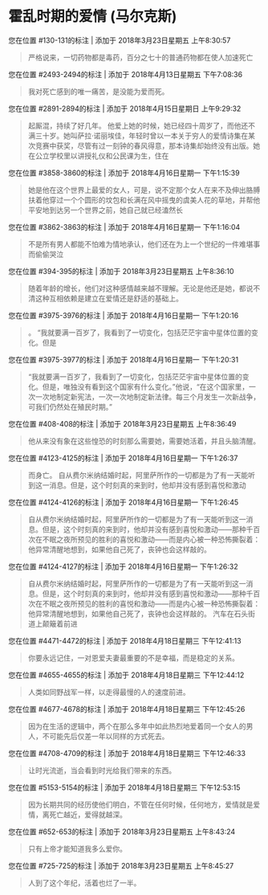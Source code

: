 # 霍乱时期的爱情 (马尔克斯)

您在位置 #130-131的标注 | 添加于 2018年3月23日星期五 上午8:30:57

>严格说来，一切药物都是毒药，百分之七十的普通药物都在使人加速死亡

您在位置 #2493-2494的标注 | 添加于 2018年4月13日星期五 下午7:08:36

>我对死亡感到的唯一痛苦，是没能为爱而死。

您在位置 #2891-2894的标注 | 添加于 2018年4月15日星期日 上午9:29:32

>起厮混，持续了好几年。 他爱上她的时候，她已经四十周岁了，而他还不满三十岁。她叫萨拉·诺丽埃佳，年轻时曾以一本关于穷人的爱情诗集在某次竞赛中获奖，尽管有过一刻钟的春风得意，那本诗集却始终没有出版。她在公立学校里以讲授礼仪和公民课为生，住在

您在位置 #3858-3860的标注 | 添加于 2018年4月16日星期一 下午1:15:39

>她是他在这个世界上最爱的女人，可是，说不定那个女人在来不及伸出胳膊扶着他穿过一个个圆形的坟包和长满在风中摇曳的虞美人花的草地，并帮他平安地到达另一个世界之前，她自己就已经溘然长

您在位置 #3862-3863的标注 | 添加于 2018年4月16日星期一 下午1:16:04

>不是所有男人都能不怕难为情地承认，他们还在为上一个世纪的一件难堪事而偷偷哭泣

您在位置 #394-395的标注 | 添加于 2018年3月23日星期五 上午8:36:10

>随着年龄的增长，他们对这种感情越来越不理解。无论是他还是她，都说不清这种互相依赖是建立在爱情还是舒适的基础上。

您在位置 #3975-3976的标注 | 添加于 2018年4月16日星期一 下午1:20:16

>。 “我就要满一百岁了，我看到了一切变化，包括茫茫宇宙中星体位置的变化。但是

您在位置 #3975-3977的标注 | 添加于 2018年4月16日星期一 下午1:20:31

>“我就要满一百岁了，我看到了一切变化，包括茫茫宇宙中星体位置的变化。但是，唯独没有看到这个国家有什么变化。”他说，“在这个国家里，一次一次地制定新宪法，一次一次地制定新法律。每三个月发生一次新战争，可我们仍然处在殖民时期。”

您在位置 #408-408的标注 | 添加于 2018年3月23日星期五 上午8:36:49

>他从来没有象在这些惶恐的时刻那么需要她，需要她活着，并且头脑清醒。

您在位置 #4123-4125的标注 | 添加于 2018年4月16日星期一 下午1:26:37

>而身亡。 自从费尔米纳结婚时起，阿里萨所作的一切都是为了有一天能听到这一消息。但是，这个时刻真的来到时，他却并没有感到喜悦和激动

您在位置 #4124-4126的标注 | 添加于 2018年4月16日星期一 下午1:26:45

>自从费尔米纳结婚时起，阿里萨所作的一切都是为了有一天能听到这一消息。但是，这个时刻真的来到时，他却并没有感到喜悦和激动——那种千百次在不眠之夜所预见的胜利的喜悦和激动——而是内心被一种恐怖撕裂着：他异常清醒地想到，如果他自己死了，丧钟也会这样敲的。

您在位置 #4124-4127的标注 | 添加于 2018年4月16日星期一 下午1:26:32

>自从费尔米纳结婚时起，阿里萨所作的一切都是为了有一天能听到这一消息。但是，这个时刻真的来到时，他却并没有感到喜悦和激动——那种千百次在不眠之夜所预见的胜利的喜悦和激动——而是内心被一种恐怖撕裂着：他异常清醒地想到，如果他自己死了，丧钟也会这样敲的。 汽车在石头街道上颠簸着前进

您在位置 #4471-4472的标注 | 添加于 2018年4月18日星期三 下午12:41:13

>你要永远记住，一对恩爱夫妻最重要的不是幸福，而是稳定的关系。

您在位置 #4655-4655的标注 | 添加于 2018年4月18日星期三 下午12:44:12

>人类如同野战军一样，以走得最慢的人的速度前进。

您在位置 #4677-4678的标注 | 添加于 2018年4月18日星期三 下午12:45:26

>因为在生活的逻辑中，两个在那么多年中如此热烈地爱着同一个女人的男人，不可能先后仅差一年以同样的方式死去。

您在位置 #4708-4709的标注 | 添加于 2018年4月18日星期三 下午12:46:33

>让时光流逝，当会看到时光给我们带来的东西。

您在位置 #5153-5154的标注 | 添加于 2018年4月18日星期三 下午12:53:15

>因为长期共同的经历使他们明白，不管在任何时候，任何地方，爱情就是爱情，离死亡越近，爱得就越深。

您在位置 #652-653的标注 | 添加于 2018年3月23日星期五 上午8:43:24

>只有上帝才能知道我多么爱你。

您在位置 #725-725的标注 | 添加于 2018年3月23日星期五 上午8:45:27

>人到了这个年纪，活着也烂了一半。